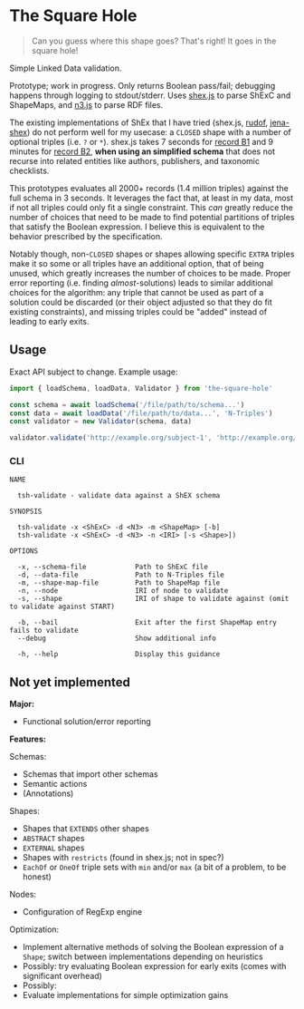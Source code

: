 # The Square Hole

> Can you guess where this shape goes? That's right! It goes in the square hole!

Simple Linked Data validation.

Prototype; work in progress. Only returns Boolean pass/fail; debugging happens through logging to stdout/stderr. Uses [shex.js](https://github.com/shexjs/shex.js) to parse ShExC and ShapeMaps, and [n3.js](https://github.com/rdfjs/N3.js) to parse RDF files.

The existing implementations of ShEx that I have tried (shex.js, [rudof](https://rudof-project.github.io/), [jena-shex](https://jena.apache.org/documentation/shex/)) do not perform well for my usecase: a `CLOSED` shape with a number of optional triples (i.e. `?` or `*`). shex.js takes 7 seconds for [record B1](https://purl.org/identification-resources/catalog/B1) and 9 minutes for [record B2](https://purl.org/identification-resources/catalog/B2), **when using an simplified schema** that does not recurse into related entities like authors, publishers, and taxonomic checklists.

This prototypes evaluates all 2000+ records (1.4 million triples) against the full schema in 3 seconds. It leverages the fact that, at least in my data, most if not all triples could only fit a single constraint. This *can* greatly reduce the number of choices that need to be made to find potential partitions of triples that satisfy the Boolean expression. I believe this is equivalent to the behavior prescribed by the specification.

Notably though, non-`CLOSED` shapes or shapes allowing specific `EXTRA` triples make it so some or all triples have an additional option, that of being unused, which greatly increases the number of choices to be made. Proper error reporting (i.e. finding _almost_-solutions) leads to similar additional choices for the algorithm: any triple that cannot be used as part of a solution could be discarded (or their object adjusted so that they do fit existing constraints), and missing triples could be "added" instead of leading to early exits.

## Usage

Exact API subject to change. Example usage:

```js
import { loadSchema, loadData, Validator } from 'the-square-hole'

const schema = await loadSchema('/file/path/to/schema...')
const data = await loadData('/file/path/to/data...', 'N-Triples')
const validator = new Validator(schema, data)

validator.validate('http://example.org/subject-1', 'http://example.org/shape-1') // true/false
```

### CLI

    NAME

      tsh-validate - validate data against a ShEX schema

    SYNOPSIS

      tsh-validate -x <ShExC> -d <N3> -m <ShapeMap> [-b]
      tsh-validate -x <ShExC> -d <N3> -n <IRI> [-s <Shape>])

    OPTIONS

      -x, --schema-file            Path to ShExC file
      -d, --data-file              Path to N-Triples file
      -m, --shape-map-file         Path to ShapeMap file
      -n, --node                   IRI of node to validate
      -s, --shape                  IRI of shape to validate against (omit to validate against START)

      -b, --bail                   Exit after the first ShapeMap entry fails to validate
      --debug                      Show additional info

      -h, --help                   Display this guidance

## Not yet implemented

**Major:**

  - Functional solution/error reporting

**Features:**

Schemas:
  - Schemas that import other schemas
  - Semantic actions
  - (Annotations)

Shapes:
  - Shapes that `EXTENDS` other shapes
  - `ABSTRACT` shapes
  - `EXTERNAL` shapes
  - Shapes with `restricts` (found in shex.js; not in spec?)
  - `EachOf` or `OneOf` triple sets with `min` and/or `max` (a bit of a problem, to be honest)

Nodes:
  - Configuration of RegExp engine

Optimization:
  - Implement alternative methods of solving the Boolean expression of a `Shape`; switch between implementations depending on heuristics
  - Possibly: try evaluating Boolean expression for early exits (comes with significant overhead)
  - Possibly:
  - Evaluate implementations for simple optimization gains

